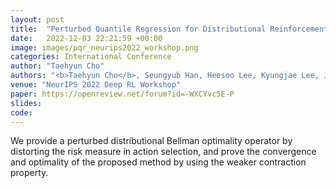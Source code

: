 ```yaml
---
layout: post
title:  "Perturbed Quantile Regression for Distributional Reinforcement Learning"
date:   2022-12-03 22:21:59 +00:00
image: images/pqr_neurips2022_workshop.png
categories: International Conference
author: "Taehyun Cho"
authors: "<b>Taehyun Cho</b>, Seungyub Han, Heesoo Lee, Kyungjae Lee, Jungwoo Lee"
venue: "NeurIPS 2022 Deep RL Workshop"
paper: https://openreview.net/forum?id=-WXCYvc5E-P
slides: 
code: 
---
```

 We provide a perturbed distributional Bellman optimality operator by distorting the risk measure in action selection, and prove the convergence and optimality of the proposed method by using the weaker contraction property. 
